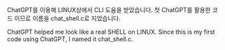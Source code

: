 ChatGPT를 이용해 LINUX상에서 CLI 도움을 받았습니다. 첫 ChatGPT를 활용한 코드 이므로 이름을 chat_shell.c로 지었습니다.

ChatGPT helped me look like a real SHELL on LINUX. Since this is my first code using ChatGPT, I named it chat_shell.c.
